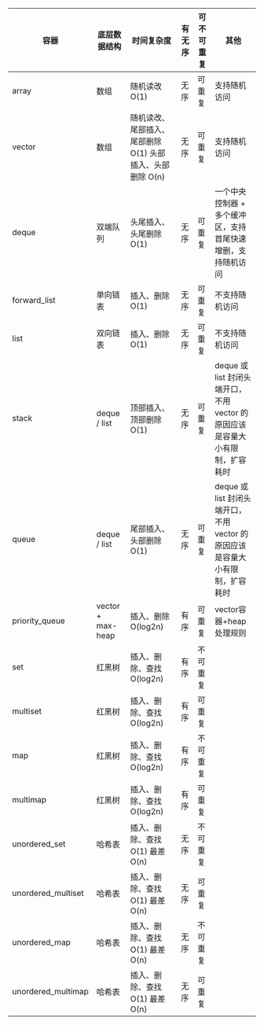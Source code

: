 | 容器	| 底层数据结构	| 时间复杂度	| 有无序	| 可不可重复 | 其他 |
| ---- | ---- | ---- | ---- | ---- | ---- |
|array	|数组	|随机读改 O(1)	|无序	|可重复	|支持随机访问|
|vector	|数组	|随机读改、尾部插入、尾部删除 O(1) 头部插入、头部删除 O(n)	|无序	|可重复	|支持随机访问|
|deque	|双端队列	|头尾插入、头尾删除 O(1)	|无序	|可重复	|一个中央控制器 + 多个缓冲区，支持首尾快速增删，支持随机访问|
|forward_list	|单向链表	|插入、删除 O(1)	|无序	|可重复	|不支持随机访问|
|list	|双向链表	|插入、删除 O(1)	|无序	|可重复	|不支持随机访问|
|stack	|deque / list	|顶部插入、顶部删除 O(1)	|无序	|可重复	|deque 或 list 封闭头端开口，不用 vector 的原因应该是容量大小有限制，扩容耗时|
|queue	|deque / list	|尾部插入、头部删除 O(1)	|无序	|可重复	|deque 或 list 封闭头端开口，不用 vector 的原因应该是容量大小有限制，扩容耗时|
|priority_queue	|vector + max-heap	|插入、删除 O(log2n)	|有序	|可重复	|vector容器+heap处理规则|
|set	|红黑树	|插入、删除、查找 O(log2n)	|有序	|不可重复|	|
|multiset	|红黑树	|插入、删除、查找 O(log2n)	|有序	|可重复|	|
|map	|红黑树	|插入、删除、查找 O(log2n)	|有序	|不可重复|	|
|multimap	|红黑树	|插入、删除、查找 O(log2n)	|有序	|可重复|	|
|unordered_set	|哈希表	|插入、删除、查找 O(1) 最差 O(n)	|无序	|不可重复|	|
|unordered_multiset	|哈希表	|插入、删除、查找 O(1) 最差 O(n)	|无序	|可重复|	|
|unordered_map	|哈希表	|插入、删除、查找 O(1) 最差 O(n)	|无序	|不可重复|	|
|unordered_multimap	|哈希表	|插入、删除、查找 O(1) 最差 O(n)	|无序	|可重复|	|